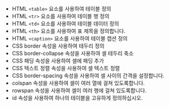 * HTML ```<table>``` 요소를 사용하여 테이블 정의
* HTML ```<tr>``` 요소를 사용하여 테이블 행 정의
* HTML ```<td>``` 요소를 사용하여 테이블 데이터 정의
* HTML ```<th>``` 요소를 사용하여 표 제목을 정의합니다.
* HTML ```<caption>``` 요소를 사용하여 테이블 캡션 정의
* CSS border 속성을 사용하여 테두리 정의
* CSS border-collapse 속성을 사용하여 셀 테두리 축소
* CSS 패딩 속성을 사용하여 셀에 패딩 추가
* CSS 텍스트 정렬 속성을 사용하여 셀 텍스트 정렬
* CSS border-spacing 속성을 사용하여 셀 사이의 간격을 설정합니다.
* colspan 속성을 사용하여 셀이 여러 열에 걸쳐 있도록합니다.
* rowspan 속성을 사용하여 셀이 여러 행에 걸쳐 있도록합니다.
* id 속성을 사용하여 하나의 테이블을 고유하게 정의하십시오.